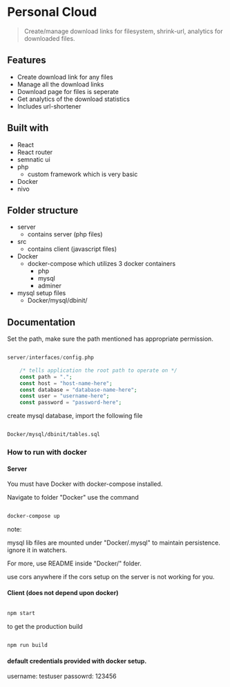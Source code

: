 # Personal Cloud

> Create/manage download links for filesystem, shrink-url, analytics for downloaded files.

## Features

- Create download link for any files
- Manage all the download links
- Download page for files is seperate
- Get analytics of the download statistics
- Includes url-shortener

## Built with

- React
- React router
- semnatic ui
- php
    - custom framework which is very basic
- Docker
- nivo

## Folder structure

- server
    - contains server (php files)
- src 
    - contains client (javascript files)
- Docker
    - docker-compose which utilizes 3 docker containers
        - php
        - mysql
        - adminer
- mysql setup files
    - Docker/mysql/dbinit/


## Documentation

Set the path, make sure the path mentioned has appropriate permission.

```php

server/interfaces/config.php
   
    /* tells application the root path to operate on */
    const path = ".";
    const host = "host-name-here";
    const database = "database-name-here";
    const user = "username-here";
    const password = "password-here";

```

create mysql database, import the following file

```bash

Docker/mysql/dbinit/tables.sql

```

### How to run with docker

#### Server

You must have Docker with docker-compose installed.

Navigate to folder "Docker" use the command

```bash

docker-compose up

```
note: 

mysql lib files are mounted under "Docker/.mysql" to maintain persistence.
ignore it in watchers.

For more, use README inside "Docker/" folder.

use cors anywhere if the cors setup on the server is not working for you.

#### Client (does not depend upon docker)

```bash

npm start

```

to get the production build

```bash

npm run build

```

#### default credentials provided with docker setup.

username: testuser
passowrd: 123456
